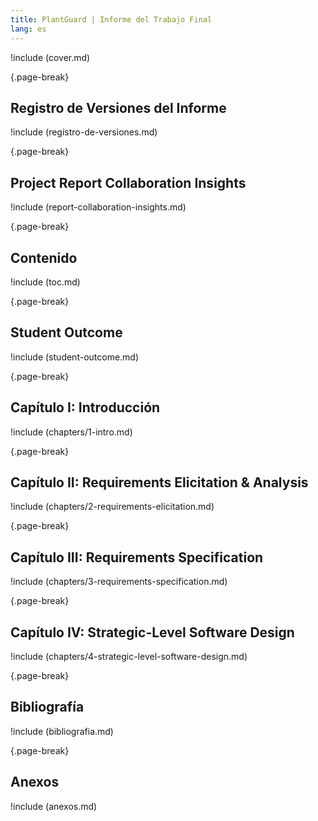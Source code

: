 ```yaml
---
title: PlantGuard | Informe del Trabajo Final
lang: es
---
```


!include (cover.md)

{.page-break}

## Registro de Versiones del Informe

!include (registro-de-versiones.md)

{.page-break}

## Project Report Collaboration Insights

!include (report-collaboration-insights.md)

{.page-break}

## Contenido

!include (toc.md)

{.page-break}

## Student Outcome

!include (student-outcome.md)

{.page-break}

## Capítulo I: Introducción

!include (chapters/1-intro.md)

{.page-break}

## Capítulo II: Requirements Elicitation & Analysis

!include (chapters/2-requirements-elicitation.md)

{.page-break}

## Capítulo III: Requirements Specification

!include (chapters/3-requirements-specification.md)

{.page-break}

## Capítulo IV: Strategic-Level Software Design

!include (chapters/4-strategic-level-software-design.md)

{.page-break}

<!-- ## Capítulo V: Tactical-Level Software Design

!include (chapters/5-tactical-level-software-design.md)

{.page-break}

## Capítulo VI: Solution UX Design

!include (chapters/6-solution-ux-design.md)

{.page-break}

## Capítulo VII: Product Implementation, Validation & Deployment

!include (chapters/7-product-implementation.md)

{.page-break}

## Conclusiones

!include (conclusiones.md)

{.page-break} -->

## Bibliografía

!include (bibliografia.md)

{.page-break}

## Anexos

!include (anexos.md)
